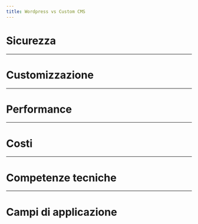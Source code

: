 ```yaml
---
title: Wordpress vs Custom CMS
---
```


# Sicurezza



---

# Customizzazione



---

# Performance



---

# Costi



---

# Competenze tecniche



---

# Campi di applicazione






